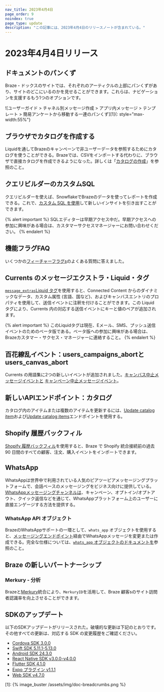```yaml
---
nav_title: 2023年4月4日
page_order: 9
noindex: true
page_type: update
description: "この記事には、2023年4月4日のリリースノートが含まれている。"
---
```


# 2023年4月4日リリース

## ドキュメントのパンくず 
Braze・ドックスのサイトでは、それぞれのアーティクルの上部にパンくずがあり、サイトのどこにいるのかを見せることができます。これらは、ナビゲーションを支援するもう1つのオプションです。

![ユーザーガイド > チャネル別メッセージ作成 > アプリ内メッセージ > テンプレート > 簡易アンケートから移動する一連のパンくず][1]{: style="max-width:55%"}

## ブラウザでカタログを作成する
Liquidを通してBrazeのキャンペーンで非ユーザーデータを参照するためにカタログを使うことができる。Brazeでは、CSVをインポートする代わりに、ブラウザで直接カタログを作成できるようになった。詳しくは「[カタログの作成]({{site.baseurl}}/user_guide/personalization_and_dynamic_content/catalogs/catalog)」を参照のこと。

## クエリビルダーのカスタムSQL
クエリビルダーを使えば、SnowflakeでBrazeのデータを使ってレポートを作成できる。これで、[カスタム SQL を使用]({{site.baseurl}}/user_guide/data_and_analytics/query_builder/custom_sql)して新しいインサイトを引き出すことができます。

{% alert important %}
SQLエディターは早期アクセス中だ。早期アクセスへの参加に興味がある場合は、カスタマーサクセスマネージャーにお問い合わせください。
{% endalert %}

## 機能フラグFAQ
いくつかの[フィーチャーフラグs]({{site.baseurl}}/developer_guide/platform_wide/feature_flags/faq)のよくある質問に答えました。

## Currents のメッセージエクストラ・Liquid・タグ
[`message_extras`Liquid タグ]({{site.baseurl}}/user_guide/personalization_and_dynamic_content/liquid/advanced_filters/message_extras)を使用すると、Connected Content からのダイナミックなデータ、カスタム属性 (言語、国など)、およびキャンバスエントリのプロパティを使用して、送信イベントに注釈を付けることができます。この Liquid タグにより、Currents 内の対応する送信イベントにキーと値のペアが追加されます。

{% alert important %}
このLiquidタグは現在、Eメール、SMS、プッシュ送信イベントのためのベータ版である。ベータ版への参加に興味がある場合は、Brazeカスタマー・サクセス・マネージャーに連絡すること。
{% endalert %}

## 百花繚乱イベント：users_campaigns_abortとusers_canvas_abort
Currents の用語集に2つの新しいイベントが追加されました。[キャンバス中止メッセージイベントと]({{site.baseurl}}/user_guide/data_and_analytics/braze_currents/event_glossary/message_engagement_events#canvas-abort-message-events) [キャンペーン中止メッセージイベント]({{site.baseurl}}/user_guide/data_and_analytics/braze_currents/event_glossary/message_engagement_events#campaign-abort-message-events)。

## 新しいAPIエンドポイント：カタログ
カタログ内のアイテムまたは複数のアイテムを更新するには、[Update catalog item]({{site.baseurl}}/api/endpoints/catalogs/catalog_items/synchronous/put_update_catalog_item/)および[Update catalog items]({{site.baseurl}}/api/endpoints/catalogs/catalog_items/asynchronous/put_update_catalog_items/)エンドポイントを使用する。

## Shopify 履歴バックフィル
[Shopify 履歴バックフィル](https://www.braze.com/docs/partners/message_orchestration/channel_extensions/ecommerce/shopify/shopify_backfill/)を使用すると、Braze で Shopify 統合接続前の過去 90 日間のすべての顧客、注文、購入イベントをインポートできます。

## WhatsApp
WhatsAppは世界中で利用されている人気のピアツーピアメッセージングプラットフォームで、会話ベースのメッセージングをビジネス向けに提供している。[WhatsAppメッセージングチャンネルは]({{site.baseurl}}/user_guide/message_building_by_channel/whatsapp)、キャンペーン、オプトイン/オプトアウト、クイック返信などを通じて、WhatsAppプラットフォーム上のユーザーに直接エンゲージする方法を提供する。

### WhatsApp API オブジェクト
BrazeのWhatsAppサポートの一環として、`whats_app` オブジェクトを使用すると、[メッセージングエンドポイント]({{site.baseurl}}/api/endpoints/messaging)経由でWhatsAppメッセージを変更または作成できる。完全な仕様については、[`whats_app` オブジェクトのドキュメントを]({{site.baseurl}}/api/objects_filters/messaging/whats_app_object)参照のこと。

## Braze の新しいパートナーシップ

### Merkury - 分析
Brazeと[Merkury]({{site.baseurl}}/partners/data_and_infrastructure_agility/analytics/merkury)統合により、`MerkuryID`を活用して、Braze 顧客sのサイト訪問者認識率を向上させることができます。

## SDKのアップデート

以下のSDKアップデートがリリースされた。破壊的な更新は下記のとおりです。その他すべての更新は、対応する SDK の変更履歴をご確認ください。

- [Cordova SDK 3.0.0](https://github.com/Appboy/appboy-cordova-sdk/blob/3.0.0/CHANGELOG.md)
- [Swift SDK 5.11.1-5.13.0](https://github.com/braze-inc/braze-swift-sdk/blob/main/CHANGELOG.md)
- [Android SDK 24.3.0](https://github.com/Appboy/appboy-android-sdk/blob/master/CHANGELOG.md)
- [React Native SDK v3.0.0-v4.0.0](https://github.com/braze-inc/braze-react-native-sdk/blob/master/CHANGELOG.md)
- [Flutter SDK 4.1.0](https://pub.dev/packages/braze_plugin/changelog)
- [Expo プラグイン v1.1.1](https://github.com/braze-inc/braze-expo-plugin/blob/main/CHANGELOG.md)
- [Web SDK v4.7.0](https://github.com/braze-inc/braze-web-sdk/blob/master/CHANGELOG.md)

[1]: {% image_buster /assets/img/doc-breadcrumbs.png %} 